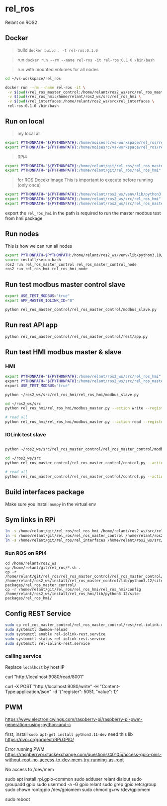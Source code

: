 # rel_ros
Relant on ROS2


## Docker

>build
`docker build . -t rel-ros:0.1.0`

>run
`docker run --rm --name rel-ros -it rel-ros:0.1.0 /bin/bash`

>run with mounted volumes for all nodes
```bash
cd ~/vs-workspace/rel_ros

docker run --rm --name rel-ros -it \
 -v $(pwd)/rel_ros_master_control:/home/relant/ros2_ws/src/rel_ros_master_control \
 -v $(pwd)/rel_ros_hmi:/home/relant/ros2_ws/src/rel_ros_hmi \
 -v $(pwd)/rel_interfaces:/home/relant/ros2_ws/src/rel_interfaces \
 rel-ros:0.1.0 /bin/bash
```

## Run on local

> my local all
```bash
export PYTHONPATH="${PYTHONPATH}:/home/moisesrc/vs-workspace/rel_ros/rel_ros_master_control"
export PYTHONPATH="${PYTHONPATH}:/home/moisesrc/vs-workspace/rel_ros/rel_ros_hmi"
```

> RPi4
```bash
export PYTHONPATH="${PYTHONPATH}:/home/relant/git/rel_ros/rel_ros_master_control"
export PYTHONPATH="${PYTHONPATH}:/home/relant/git/rel_ros/rel_ros_hmi"
```

> for ROS Docekr image
This is important to execute before running (only once)
```bash
export PYTHONPATH="${PYTHONPATH}:/home/relant/ros2_ws/venv/lib/python3.10/site-packages"
export PYTHONPATH="${PYTHONPATH}:/home/relant/ros2_ws/src/rel_ros_hmi"
export PYTHONPATH="${PYTHONPATH}:/home/relant/ros2_ws/src/rel_ros_master_control"
```

export the `rel_ros_hmi` in the path is required to run the master modbus test from hmi package

## Run nodes

This is how we can run all nodes

```bash
export PYTHONPATH=$PYTHONPATH:/home/relant/ros2_ws/venv/lib/python3.10/site-packages
source install/setup.bash
ros2 run rel_ros_master_control rel_ros_master_control_node
ros2 run rel_ros_hmi rel_ros_hmi_node
```


## Run test modbus master control slave
```bash
export USE_TEST_MODBUS="true"
export APP_MASTER_IOLINK_ID="0"

python rel_ros_master_control/rel_ros_master_control/modbus_slave.py
```

## Run rest API app
```bash
python rel_ros_master_control/rel_ros_master_control/rest/app.py
```


## Run test HMI modbus master & slave

### HMI

```bash
export PYTHONPATH="${PYTHONPATH}:/home/relant/ros2_ws/src/rel_ros_hmi" \
export PYTHONPATH="${PYTHONPATH}:/home/relant/ros2_ws/src/rel_ros_master_control" \
export USE_TEST_MODBUS="true"

python ~/ros2_ws/src/rel_ros_hmi/rel_ros_hmi/modbus_slave.py

cd ~/ros2_ws/src
python rel_ros_hmi/rel_ros_hmi/modbus_master.py --action write --register 40010 --value 1200

# read all
python rel_ros_hmi/rel_ros_hmi/modbus_master.py --action read --register 0
```

### IOLink test slave

```bash

python ~/ros2_ws/src/rel_ros_master_control/rel_ros_master_control/modbus_slave.py

cd ~/ros2_ws/src
python rel_ros_master_control/rel_ros_master_control/control.py --action write --register 40010 --value 1200

# read all
python rel_ros_master_control/rel_ros_master_control/control.py --action read --register 0
```

## Build interfaces package
Make sure you install `numpy` in the virtual env

## Sym links in RPi

```bash
ln -s /home/relant/git/rel_ros/rel_ros_hmi /home/relant/ros2_ws/src/rel_ros_hmi && \
ln -s /home/relant/git/rel_ros/rel_ros_master_control /home/relant/ros2_ws/src/rel_ros_master_control && \
ln -s /home/relant/git/rel_ros/rel_interfaces /home/relant/ros2_ws/src/rel_interfaces
```

### Run ROS on RPi4
```
cd /home/relant/ros2_ws
cp /home/relant/git/rel_ros/*.sh .
cp -r /home/relant/git/rel_ros/rel_ros_master_control/rel_ros_master_control/config /home/relant/ros2_ws/install/rel_ros_master_control/lib/python3.12/site-packages/rel_ros_master_control/
cp -r /home/relant/git/rel_ros/rel_ros_hmi/rel_ros_hmi/config /home/relant/ros2_ws/install/rel_ros_hmi/lib/python3.12/site-packages/rel_ros_hmi/

```

## Config REST Service
```bash
sudo cp rel_ros_master_control/rel_ros_master_control/rest/rel-iolink-rest.service /etc/systemd/system/
sudo systemctl daemon-reload
sudo systemctl enable rel-iolink-rest.service
sudo systemctl status rel-iolink-rest.service
sudo systemctl rel-iolink-rest.service
```

### calling service
Replace `localhost` by host IP


curl "http://localhost:9080/read/8001"

curl -X POST "http://localhost:9080/write" -H "Content-Type:application/json" -d '{"register": 5051, "value": 1}'

## PWM
https://www.electronicwings.com/raspberry-pi/raspberry-pi-pwm-generation-using-python-and-c

first, install `sudo apt-get install python3.11-dev`
need this lib https://pypi.org/project/RPi.GPIO/

Error running PWM
https://raspberrypi.stackexchange.com/questions/40105/access-gpio-pins-without-root-no-access-to-dev-mem-try-running-as-root

No access to /dev/mem

sudo apt install rpi.gpio-common
sudo adduser relant dialout
sudo groupadd gpio
sudo usermod -a -G gpio relant
sudo grep gpio /etc/group
sudo chown root:gpio /dev/gpiomem
sudo chmod g+rw /dev/gpiomem


sudo reboot
